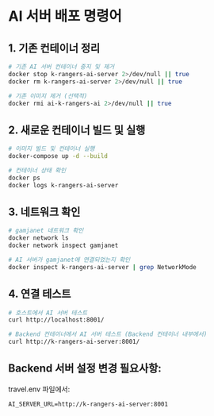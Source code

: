 # AI 서버 배포 명령어

## 1. 기존 컨테이너 정리
```bash
# 기존 AI 서버 컨테이너 중지 및 제거
docker stop k-rangers-ai-server 2>/dev/null || true
docker rm k-rangers-ai-server 2>/dev/null || true

# 기존 이미지 제거 (선택적)
docker rmi ai-k-rangers-ai 2>/dev/null || true
```

## 2. 새로운 컨테이너 빌드 및 실행
```bash
# 이미지 빌드 및 컨테이너 실행
docker-compose up -d --build

# 컨테이너 상태 확인
docker ps
docker logs k-rangers-ai-server
```

## 3. 네트워크 확인
```bash
# gamjanet 네트워크 확인
docker network ls
docker network inspect gamjanet

# AI 서버가 gamjanet에 연결되었는지 확인
docker inspect k-rangers-ai-server | grep NetworkMode
```

## 4. 연결 테스트
```bash
# 호스트에서 AI 서버 테스트
curl http://localhost:8001/

# Backend 컨테이너에서 AI 서버 테스트 (Backend 컨테이너 내부에서)
curl http://k-rangers-ai-server:8001/
```

## Backend 서버 설정 변경 필요사항:
travel.env 파일에서:
```
AI_SERVER_URL=http://k-rangers-ai-server:8001
```
